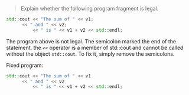 > Explain whether the following program fragment is legal.
```cpp
std::cout << "The sum of " << v1;
	  << " and " << v2;          
          << " is " << v1 + v2 << std::endl;
```

The program above is not legal. The semicolon marked the end of the statement. the `<<` operator is a member of std::cout and cannot be called without the object `std::cout`. To fix it, simply remove the semicolons.

Fixed program:
```cpp
std::cout << "The sum of " << v1
	  << " and " << v2          
          << " is " << v1 + v2 << std::endl;
```
